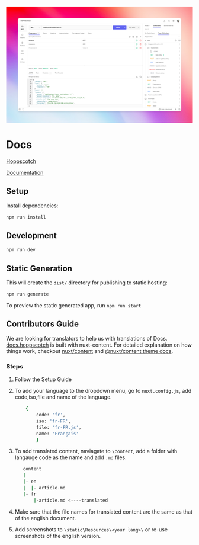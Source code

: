 ![Banner](/static/banner.png)

# Docs

[Hoppscotch](https://www.hoppscotch.io)

[Documentation](https://docs.hoppscotch.io)

## Setup

Install dependencies:

```bash
npm run install
```

## Development

```bash
npm run dev
```

## Static Generation

This will create the `dist/` directory for publishing to static hosting:

```bash
npm run generate
```

To preview the static generated app, run `npm run start`

## Contributors Guide

We are looking for translators to help us with translations of Docs. [docs.hoppscotch](https://docs.hoppscotch.io) is built with nuxt-content.
For detailed explanation on how things work, checkout [nuxt/content](https://content.nuxtjs.org) and [@nuxt/content theme docs](https://content.nuxtjs.org/themes-docs).

### Steps

1. Follow the Setup Guide
2. To add your language to the dropdown menu, go to `nuxt.config.js`, add code,iso,file and name of the language.

   ```bash
       {
           code: 'fr',
           iso: 'fr-FR',
           file: 'fr-FR.js',
           name: 'Français'
           }
   ```

3. To add translated content, naviagate to `\content`, add a folder with langauge code as the name and add `.md` files.
   ```bash
      content
      |
      |- en
      |  |- article.md
      |- fr
          |-article.md <----translated
   ```
4. Make sure that the file names for translated content are the same as that of the english document.
5. Add screenshots to `\static\Resources\<your lang>\` or re-use screenshots of the english version.

[nuxt-shield]: https://img.shields.io/badge/nuxt.js-00C58E?style=flat-sqaure&logo=nuxtdotjs&logoColor=white
[tailwind-shield]: https://img.shields.io/badge/Tailwind_CSS-38B2AC?style=flat-square&logo=tailwind-css&logoColor=white
[forks-shield]: https://img.shields.io/github/forks/hoppscotch/docs?style=flat-square
[forks-url]: https://github.com/hoppscotch/docs/network/members
[stars-shield]: https://img.shields.io/github/stars/hoppscotch/docs?style=flat-square
[stars-url]: https://github.com/hoppscotch/docs/stargazers
[issues-shield]: https://img.shields.io/github/issues/hoppscotch/docs?style=flat-square
[issues-url]: https://github.com/hoppscotch/docs/issues
[license-shield]: https://img.shields.io/github/license/hoppscotch/docs?style=flat-square
[license-url]: https://github.com/hoppscotch/docs/blob/main/LICENSE
